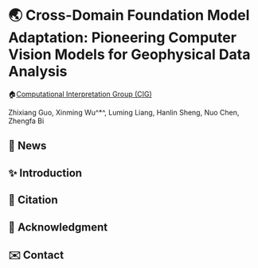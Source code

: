 # 🌏 Cross-Domain Foundation Model Adaptation: Pioneering Computer Vision Models for Geophysical Data Analysis


🏠[Computational Interpretation Group (CIG)](https://cig.ustc.edu.cn/main.htm) 

Zhixiang Guo, Xinming Wu^*^, Luming Liang, Hanlin Sheng, Nuo Chen, Zhengfa Bi

## :mega: News

##  :sparkles: Introduction

## :bookmark: Citation

## :memo: Acknowledgment

## :envelope: Contact

